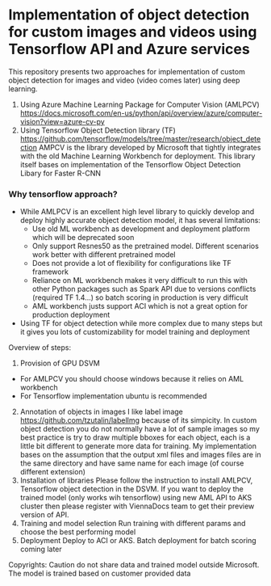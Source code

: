 
# Implementation of object detection for custom images and videos using Tensorflow API  and Azure services
This repository presents two approaches for implementation of custom object detection for images and video (video comes later) using deep learning.
1. Using Azure Machine Learning Package for Computer Vision (AMLPCV) 
https://docs.microsoft.com/en-us/python/api/overview/azure/computer-vision?view=azure-cv-py
2. Using Tensorflow Object Detection library (TF)
https://github.com/tensorflow/models/tree/master/research/object_detection
AMPCV is the library developed by Microsoft that tightly integrates with the old Machine Learning Workbench for deployment. This library itself bases on implementation of the Tensorflow Object Detection Libary for Faster R-CNN
### Why tensorflow approach?
- While AMLPCV is an excellent high level library to quickly develop and deploy highly accurate object detection model, it has several limitations: 
    - Use old ML workbench as development and deployment platform which will be deprecated soon
    - Only support Resnes50 as the pretrained model. Different scenarios work better with different pretrained model 
    - Does not provide a lot of flexibility for configurations like TF framework
    - Reliance on ML workbench makes it very difficult to run this with other Python packages such as Spark API due to versions conflicts (required TF 1.4...) so batch scoring in production is very difficult
    - AML workbench justs support ACI which is not a great option for production deployment
- Using TF for object detection while more complex due to many steps but it gives you lots of customizability for model training and deployment 

Overview of steps:
1. Provision of GPU DSVM 
  - For AMLPCV you should choose windows because it relies on AML workbench
  - For Tensorflow implementation ubuntu is recommended
2. Annotation of objects in images
  I like label image https://github.com/tzutalin/labelImg because of its simpicity.
  In custom object detection you do not normally have a lot of sample images so my best practice is try to draw multiple bboxes for each object, each is a little bit different to generate more data for training.
  My implementation bases on the assumption that the output xml files and images files are in the same directory and have same name for each image (of course different extension)
3. Installation of libraries
 Please follow the instruction to install AMLPCV, Tensorflow object detection in the DSVM. If you want to deploy the trained model (only works wih tensorflow) using new AML API to AKS cluster then please register with ViennaDocs team to get their preview version of API.
4. Training and model selection
Run training with different params and choose the best performing model
5. Deployment
Deploy to ACI or AKS. Batch deployment for batch scoring coming later


Copyrights: Caution do not share data and trained model outside Microsoft. The model is trained based on customer provided data
